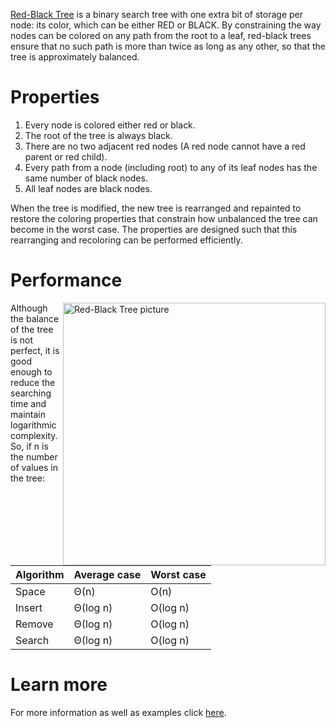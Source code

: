 [Red-Black Tree](https://en.wikipedia.org/wiki/Red%E2%80%93black_tree) is a binary search tree with one extra bit of storage per node: its color, which can be either RED or BLACK. By constraining the way nodes can be colored on any path from the root to a leaf, red-black trees ensure that no such path is more than twice as long as any other, so that the tree is approximately balanced.

# Properties
1. Every node is colored either red or black.
2. The root of the tree is always black.
3. There are no two adjacent red nodes (A red node cannot have a red parent or red child).
4. Every path from a node (including root) to any of its leaf nodes has the same number of black nodes.
5. All leaf nodes are black nodes.

When the tree is modified, the new tree is rearranged and repainted to restore the coloring properties that constrain how unbalanced the tree can become in the worst case. 
The properties are designed such that this rearranging and recoloring can be performed efficiently.

# Performance
<img align="right" width=420 alt="Red-Black Tree picture" src="https://upload.wikimedia.org/wikipedia/commons/thumb/4/41/Red-black_tree_example_with_NIL.svg/1200px-Red-black_tree_example_with_NIL.svg.png">

Although the balance of the tree is not perfect, it is good enough to reduce the searching time and maintain logarithmic complexity. <br/>
So, if n is the number of values in the tree:

Algorithm  | Average case | Worst case
---------- | -------      | ----------
Space	   | Θ(n)	      | O(n)
Insert	   | Θ(log n)	  | O(log n)
Remove	   | Θ(log n)	  | O(log n)
Search	   | Θ(log n)	  | O(log n)

# Learn more
For more information as well as examples click [here](http://staff.ustc.edu.cn/~csli/graduate/algorithms/book6/chap14.htm).
